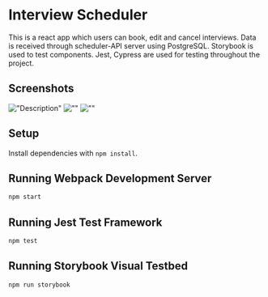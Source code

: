 # Interview Scheduler

This is a react app which users can book, edit and cancel interviews. Data is received through scheduler-API server using PostgreSQL. Storybook is used to test components. Jest, Cypress are used for testing throughout the project.

## Screenshots
!["Description"](URL)
![""](URL)
![""](URL)

## Setup

Install dependencies with `npm install`.

## Running Webpack Development Server

```sh
npm start
```

## Running Jest Test Framework

```sh
npm test
```

## Running Storybook Visual Testbed

```sh
npm run storybook
```

